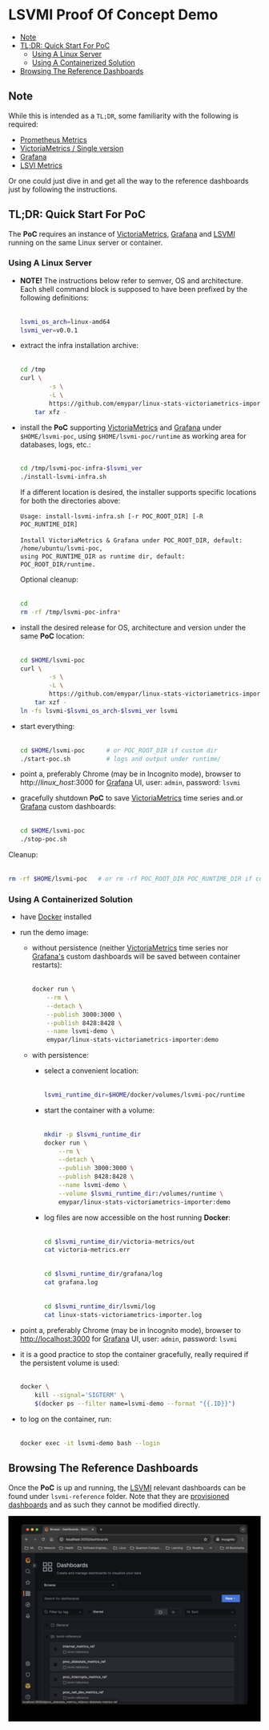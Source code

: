 # LSVMI Proof Of Concept Demo

<!-- TOC tocDepth:2..3 chapterDepth:2..6 -->

- [Note](#note)
- [TL;DR: Quick Start For PoC](#tldr-quick-start-for-poc)
  - [Using A Linux Server](#using-a-linux-server)
  - [Using A Containerized Solution](#using-a-containerized-solution)
- [Browsing The Reference Dashboards](#browsing-the-reference-dashboards)

<!-- /TOC -->

## Note

While this is intended as a `TL;DR`, some familiarity with the following is required:

- [Prometheus Metrics](https://prometheus.io/docs/concepts/data_model/)
- [VictoriaMetrics / Single version](https://docs.victoriametrics.com/single-server-victoriametrics/)
- [Grafana](https://grafana.com/docs/grafana/latest/getting-started/)
- [LSVI Metrics](metrics.md)

Or one could just dive in and get all the way to the reference dashboards just by following the instructions.

## TL;DR: Quick Start For PoC

The **PoC** requires an instance of [VictoriaMetrics](https://docs.victoriametrics.com/single-server-victoriametrics/), [Grafana](https://grafana.com/docs/grafana/latest/getting-started/) and [LSVMI](../README.md) running on the same Linux server or container.

### Using A Linux Server

- **NOTE!** The instructions below refer to semver, OS and architecture. Each shell command block is supposed to have been prefixed by the following definitions:

    ```bash

    lsvmi_os_arch=linux-amd64
    lsvmi_ver=v0.0.1

    ```

- extract the infra installation archive:

    ```bash
    
    cd /tmp
    curl \
            -s \
            -L \
            https://github.com/emypar/linux-stats-victoriametrics-importer/releases/download/$lsvmi_ver-poc-infra/lsvmi-poc-infra-$lsvmi_ver.tgz | \
        tar xfz -

    ```

- install the **PoC** supporting [VictoriaMetrics](https://docs.victoriametrics.com/single-server-victoriametrics/) and [Grafana](https://grafana.com/docs/grafana/latest/getting-started/) under `$HOME/lsvmi-poc`, using `$HOME/lsvmi-poc/runtime` as working area for databases, logs, etc.:

    ```bash
    
    cd /tmp/lsvmi-poc-infra-$lsvmi_ver
    ./install-lsvmi-infra.sh

    ```

    If a different location is desired, the installer supports specific locations for both the directories above:

    ```text
    Usage: install-lsvmi-infra.sh [-r POC_ROOT_DIR] [-R POC_RUNTIME_DIR]

    Install VictoriaMetrics & Grafana under POC_ROOT_DIR, default: /home/ubuntu/lsvmi-poc,
    using POC_RUNTIME_DIR as runtime dir, default: POC_ROOT_DIR/runtime.
    ```

    Optional cleanup:

    ```bash
    
    cd
    rm -rf /tmp/lsvmi-poc-infra*
    
    ```

- install the desired release for OS, architecture and version under the same **PoC** location:

    ```bash

    cd $HOME/lsvmi-poc
    curl \
            -s \
            -L \
            https://github.com/emypar/linux-stats-victoriametrics-importer/releases/download/$lsvmi_ver-$lsvmi_os_arch/lsvmi-$lsvmi_os_arch-$lsvmi_ver.tgz | \
        tar xzf -
    ln -fs lsvmi-$lsvmi_os_arch-$lsvmi_ver lsvmi

    ```

- start everything:

    ```bash

    cd $HOME/lsvmi-poc      # or POC_ROOT_DIR if custom dir
    ./start-poc.sh          # logs and output under runtime/

    ```

- point a, preferably Chrome (may be in Incognito mode), browser to http://_linux_host_:3000 for [Grafana](https://grafana.com/docs/grafana/latest/getting-started/) UI, user: `admin`, password: `lsvmi`

- gracefully shutdown **PoC** to save [VictoriaMetrics](https://docs.victoriametrics.com/single-server-victoriametrics/) time series and.or [Grafana](https://grafana.com/docs/grafana/latest/getting-started/) custom dashboards:

    ```bash

    cd $HOME/lsvmi-poc
    ./stop-poc.sh

    ```

Cleanup:

   ```bash

   rm -rf $HOME/lsvmi-poc   # or rm -rf POC_ROOT_DIR POC_RUNTIME_DIR if custom dirs

   ```

### Using A Containerized Solution

- have  [Docker](https://docs.docker.com/get-started/get-docker/) installed
- run the demo image:
  - without persistence (neither [VictoriaMetrics](https://docs.victoriametrics.com/single-server-victoriametrics/) time series nor [Grafana's](https://grafana.com/docs/grafana/latest/getting-started/) custom dashboards will be saved between container restarts):

    ```bash

    docker run \
        --rm \
        --detach \
        --publish 3000:3000 \
        --publish 8428:8428 \
        --name lsvmi-demo \
        emypar/linux-stats-victoriametrics-importer:demo

    ```

  - with persistence:
    - select a convenient location:

        ```bash

        lsvmi_runtime_dir=$HOME/docker/volumes/lsvmi-poc/runtime

        ```

    - start the container with a volume:

        ```bash

        mkdir -p $lsvmi_runtime_dir
        docker run \
            --rm \
            --detach \
            --publish 3000:3000 \
            --publish 8428:8428 \
            --name lsvmi-demo \
            --volume $lsvmi_runtime_dir:/volumes/runtime \
            emypar/linux-stats-victoriametrics-importer:demo

        ```

    - log files are now accessible on the host running **Docker**:

        ```bash

        cd $lsvmi_runtime_dir/victoria-metrics/out
        cat victoria-metrics.err

        ```

        ```bash

        cd $lsvmi_runtime_dir/grafana/log
        cat grafana.log

        ```

        ```bash

        cd $lsvmi_runtime_dir/lsvmi/log
        cat linux-stats-victoriametrics-importer.log

        ```

- point a, preferably Chrome (may be in Incognito mode), browser to <http://localhost:3000> for [Grafana](https://grafana.com/docs/grafana/latest/getting-started/) UI, user: `admin`, password: `lsvmi`

- it is a good practice to stop the container gracefully, really required if the persistent volume is used:

    ```bash

    docker \
        kill --signal='SIGTERM' \
        $(docker ps --filter name=lsvmi-demo --format "{{.ID}}")

    ```

- to log on the container, run:

    ```bash

    docker exec -it lsvmi-demo bash --login

    ```

## Browsing The Reference Dashboards

Once the **PoC** is up and running, the [LSVMI](../README.md) relevant dashboards can be found under `lsvmi-reference` folder. Note that they are  [provisioned dashboards](https://grafana.com/docs/grafana/latest/administration/provisioning/#dashboards) and as such they cannot be modified directly.

<!-- markdownlint-disable MD033 -->
<img src="images/lsvmi-ref-dashes.jpg" alt="lsvmi-reference" width="800">
<!-- markdownlint-enable -->